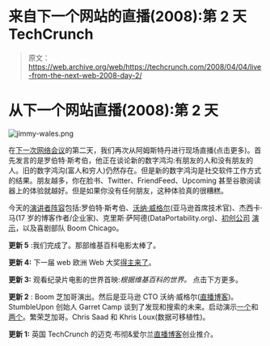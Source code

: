 # 来自下一个网站的直播(2008):第 2 天 TechCrunch

> 原文：<https://web.archive.org/web/https://techcrunch.com/2008/04/04/live-from-the-next-web-2008-day-2/>

# 从下一个网站直播(2008):第 2 天

![jimmy-wales.png](img/e9d067fd53476d3a0639d216dad9503a.png)

在[下一次网络会议](https://web.archive.org/web/20221209000239/http://www.beta.techcrunch.com/2008/04/03/live-from-the-next-web-2008/#more-15758)的第二天，我们再次从阿姆斯特丹进行现场直播(点击更多)。首先发言的是罗伯特·斯考伯，他正在谈论新的数字鸿沟:有朋友的人和没有朋友的人。旧的数字鸿沟(富人和穷人)仍然存在。但是新的数字鸿沟是社交软件工作方式的结果。朋友越多，你在脸书、Twitter、FriendFeed、Upcoming 甚至谷歌阅读器上的体验就越好。但是如果你没有任何朋友，这种体验真的很糟糕。

今天的[演讲者阵容](https://web.archive.org/web/20221209000239/http://2008.thenextweb.org/agenda/)包括:罗伯特·斯考伯、[沃纳·威格尔](https://web.archive.org/web/20221209000239/http://uk.beta.techcrunch.com/2008/04/04/nextweb-werner-vogels-argues-amazons-model-matches-the-new-world/)(亚马逊首席技术官)、杰西卡·马(17 岁的博客作者/企业家)、克里斯·萨阿德(DataPortability.org)、[初创公司](https://web.archive.org/web/20221209000239/http://uk.beta.techcrunch.com/2008/04/04/nextweb-startup-pitches-round-3-day-2/) [演示](https://web.archive.org/web/20221209000239/http://uk.beta.techcrunch.com/2008/04/04/nextweb-startup-pitches-round-4-day-2/)，以及喜剧部队 Boom Chicago。

**更新 5** :我们完成了。那部维基百科电影太棒了。

**更新 4:** 下一届 web 欧洲 Web 大奖[得主来了](https://web.archive.org/web/20221209000239/http://uk.beta.techcrunch.com/2008/04/04/best-on-stage-startup-at-the-next-web/)。

**更新 3:** 观看纪录片电影的世界首映:*根据维基百科的世界。* 点击下方更多。

**更新 2** : Boom 芝加哥演出。然后是亚马逊 CTO 沃纳·威格尔([直播博客](https://web.archive.org/web/20221209000239/http://uk.beta.techcrunch.com/2008/04/04/nextweb-werner-vogels-argues-amazons-model-matches-the-new-world/))。StumbleUpon 创始人 Garret Camp 谈到了发现和搜索的未来。启动演示[一个](https://web.archive.org/web/20221209000239/http://uk.beta.techcrunch.com/2008/04/04/nextweb-startup-pitches-round-3-day-2/)和[两个](https://web.archive.org/web/20221209000239/http://uk.beta.techcrunch.com/2008/04/04/nextweb-startup-pitches-round-4-day-2/)。繁荣芝加哥。Chris Saad 和 Khris Loux(数据可移植性)。

**更新 1:** 英国 TechCrunch 的迈克·布彻&爱尔兰[直播博客](https://web.archive.org/web/20221209000239/http://uk.beta.techcrunch.com/)创业推介。